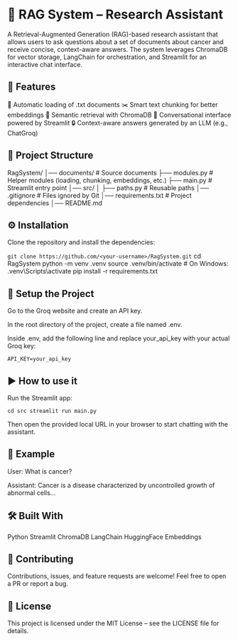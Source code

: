 # 📘 RAG System – Research Assistant

A Retrieval-Augmented Generation (RAG)-based research assistant that allows users to ask questions about a set of documents about cancer and receive concise, context-aware answers.
The system leverages ChromaDB for vector storage, LangChain for orchestration, and Streamlit for an interactive chat interface.

## 🚀 Features

📂 Automatic loading of .txt documents
✂️ Smart text chunking for better embeddings
🧠 Semantic retrieval with ChromaDB
💬 Conversational interface powered by Streamlit
🔒 Context-aware answers generated by an LLM (e.g., ChatGroq)

## 📂 Project Structure

RagSystem/ 
│── documents/             # Source documents
├── modules.py             # Helper modules (loading, chunking, embeddings, etc.)
├── main.py                # Streamlit entry point
│── src/
│   ├── paths.py           # Reusable paths
│── .gitignore             # Files ignored by Git
│── requirements.txt       # Project dependencies
│── README.md

## ⚙️ Installation

Clone the repository and install the dependencies:

`git clone https://github.com/<your-username>/RagSystem.git`
cd RagSystem
python -m venv .venv
source .venv/bin/activate   # On Windows: .venv\Scripts\activate
pip install -r requirements.txt

## 🔑 Setup the Project

Go to the Groq website
and create an API key.

In the root directory of the project, create a file named .env.

Inside .env, add the following line and replace your_api_key with your actual Groq key:

`API_KEY=your_api_key`


## ▶️ How to use it

Run the Streamlit app:

`cd src
streamlit run main.py`

Then open the provided local URL in your browser to start chatting with the assistant.

## 📖 Example

User: What is cancer?

Assistant: Cancer is a disease characterized by uncontrolled growth of abnormal cells...

## 🛠️ Built With

Python
Streamlit
ChromaDB
LangChain
HuggingFace Embeddings

## 🤝 Contributing

Contributions, issues, and feature requests are welcome!
Feel free to open a PR or report a bug.

## 📜 License

This project is licensed under the MIT License – see the LICENSE
 file for details.
